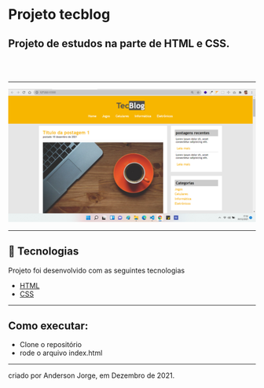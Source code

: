# Projeto tecblog
## Projeto de estudos na parte de HTML e CSS.

<br>
<br>

---
<img src="./img/tecblog.png" />

---
## 🌟 Tecnologias 

Projeto foi desenvolvido com as seguintes tecnologias

- [HTML](https://www.w3schools.com/html/html5_intro.asp)
- [CSS](https://www.w3schools.com/css/css_intro.asp)

---
## Como executar:

- Clone o repositório
- rode o arquivo index.html 

---


criado por Anderson Jorge,  em Dezembro de 2021.